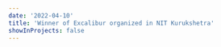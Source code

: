 ```yaml
---
date: '2022-04-10'
title: 'Winner of Excalibur organized in NIT Kurukshetra'
showInProjects: false
---
```

